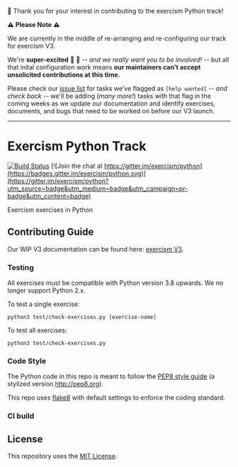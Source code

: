 :wave: Thank you for your interest in contributing to the exercism Python track!  

:warning: **Please Note** :warning:

We are currently in the middle of re-arranging and re-configuring  our track for exercism V3. 

We're **super-excited** :tada: :rocket: -- _and we really want you to be involved!_ -- but all that inital configuration work means **our maintainers can't accept unsolicited contributions at this time.**

Please check our [issue list](https://github.com/exercism/python/labels/help%20wanted) for tasks we've flagged as `[help wanted]`  -- _and check back_ -- we'll be adding (_many more!_) tasks with that flag in the coming weeks as we update our documentation and identify exercises, documents, and bugs that need to be worked on before our V3 launch.

---

# Exercism Python Track

[![Build Status](https://github.com/exercism/python/workflows/Exercises%20check/badge.svg)](https://github.com/exercism/python/actions?query=workflow%3A%22Exercises+check%22)
[![Join the chat at https://gitter.im/exercism/python](https://badges.gitter.im/exercism/python.svg)](https://gitter.im/exercism/python?utm_source=badge&utm_medium=badge&utm_campaign=pr-badge&utm_content=badge)

Exercism exercises in Python  


## Contributing Guide

Our WIP V3 documentation can be found here:  [exercism V3](https://github.com/exercism/docs).


### Testing

All exercises must be compatible with Python version 3.8 upwards.  We no longer support Python 2.x.

To test a single exercise:
```
python3 test/check-exercises.py [exercise-name]
```

To test all exercises:
```
python3 test/check-exercises.py
```


### Code Style

The Python code in this repo is meant to follow the [PEP8 style guide](https://www.python.org/dev/peps/pep-0008/) (a stylized version http://pep8.org).

This repo uses [flake8](http://flake8.readthedocs.org/en/latest/) with default settings to enforce the coding standard.


### CI build


## License
This repository uses the [MIT License](/LICENSE).
